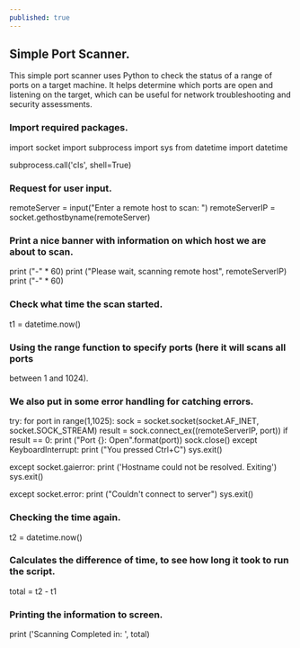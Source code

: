 ```yaml
---
published: true
---
```

##  Simple Port Scanner. 
This simple port scanner uses Python to check the status of a range of ports on a target machine. It helps determine which ports are open and listening on the target, which can be useful for network troubleshooting and security assessments.
### Import required packages.

import socket
import subprocess
import sys
from datetime import datetime

subprocess.call('cls', shell=True)

 ### Request for user input.

remoteServer = input("Enter a remote host to scan: ")
remoteServerIP = socket.gethostbyname(remoteServer)

### Print a nice banner with information on which host we are about to scan.

print ("-" * 60)
print ("Please wait, scanning remote host", remoteServerIP)
print ("-" * 60)

 ### Check what time the scan started.

t1 = datetime.now()

 ### Using the range function to specify ports (here it will scans all ports
 between 1 and 1024).

### We also put in some error handling for catching errors.

try:
    for port in range(1,1025):
        sock = socket.socket(socket.AF_INET, socket.SOCK_STREAM)
        result = sock.connect_ex((remoteServerIP, port))
        if result == 0:
            print ("Port {}: Open".format(port))
        sock.close()
except KeyboardInterrupt:
    print ("You pressed Ctrl+C")
    sys.exit()

except socket.gaierror:
    print ('Hostname could not be resolved. Exiting')
    sys.exit()

except socket.error:
    print ("Couldn't connect to server")
    sys.exit()

 ### Checking the time again.
t2 = datetime.now()

### Calculates the difference of time, to see how long it took to run the script.
total = t2 - t1

### Printing the information to screen.
print ('Scanning Completed in: ', total)


